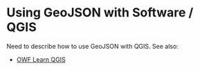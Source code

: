 # Using GeoJSON with Software / QGIS #

Need to describe how to use GeoJSON with QGIS.  See also:

* [OWF Learn QGIS](http://learn.openwaterfoundation.org/owf-learn-qgis/index.html)
